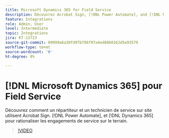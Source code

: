 ```yaml
---
title: Microsoft Dynamics 365 for Field Service
description: Découvrez Acrobat Sign, [!DNL Power Automate], and [!DNL Microsoft Dynamics 365] pour Field Service sont utilisés pour rationaliser les engagements sur site des clients.
feature: Integrations
role: Admin, User
level: Intermediate
topic: Integrations
jira: KT-13723
source-git-commit: 09999a6a30fd97b796f97a4ed8860162d5e93579
workflow-type: tm+mt
source-wordcount: '0'
ht-degree: 0%

---
```


# [!DNL Microsoft Dynamics 365] pour Field Service

Découvrez comment un répartiteur et un technicien de service sur site utilisent Acrobat Sign. [!DNL Power Automate], et [!DNL Dynamics 365] pour rationaliser les engagements de service sur le terrain.

>[!VIDEO](https://video.tv.adobe.com/v/3423205?quality=12&learn=on&hidetitle=true)
